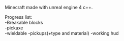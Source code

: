 Minecraft made with unreal engine 4 c++.    

Progress list:    
-Breakable blocks   
-pickaxe    
-wieldable
-pickups(+type and material)
-working hud
